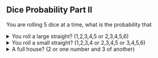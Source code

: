 ## Dice Probability Part II
You are rolling $5$ dice at a time, what is the probability that
<details>
  <summary>You roll a large straight? (1,2,3,4,5 or 2,3,4,5,6)</summary>
</details>

<details>
  <summary>You roll a small straight? (1,2,3,4 or 2,3,4,5 or 3,4,5,6)</summary>
</details>

<details>
  <summary>A full house? (2 or one number and 3 of another)</summary>
</details>
